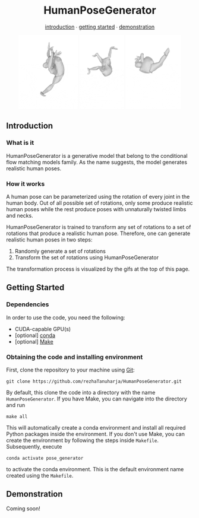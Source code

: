<div id="header" align="center">
    <h1>HumanPoseGenerator</h1>
    <!-- <p>Generate realistic human poses using manifold-aware conditional flow matching.</p> -->
    <p>
        <a href="#introduction">introduction</a>
        ∙
        <a href="#installation">getting started</a>
        ∙
        <a href="#demo">demonstration</a>
    </p>
    <img src="assets/prior_1.gif" height="200" width="160" alt="Description of image">
    <img src="assets/prior_2.gif" height="200" width="120" alt="Description of image">
    <img src="assets/prior_3.gif" height="200" width="150" alt="Description of image">
</div>
<div id="introduction" align="left">
    <h2>Introduction</h2>
    <h3>What is it</h3>
    <p>
        HumanPoseGenerator is a generative model that belong to the conditional flow matching models family.
        As the name suggests, the model generates realistic human poses.
    </p>
    <h3>How it works</h3>
    <p>
        A human pose can be parameterized using the rotation of every joint in the human body.
        Out of all possible set of rotations, only some produce realistic human poses while the rest produce poses with unnaturally twisted limbs and necks.
    </p>
    <p>
        HumanPoseGenerator is trained to transform any set of rotations to a set of rotations that produce a realistic human pose.
        Therefore, one can generate realistic human poses in two steps:
    </p>
    <ol>
        <li>Randomly generate a set of rotations</li>
        <li>Transform the set of rotations using HumanPoseGenerator</li>
    </ol>
    <p>
        The transformation process is visualized by the gifs at the top of this page.
    </p>
</div>
<div id="installation" align="left">
    <h2>Getting Started</h2>
    <h3>Dependencies</h3>
    <p>
        In order to use the code, you need the following:
    </p>
    <ul>
        <li>CUDA-capable GPU(s)</li>
        <li>[optional] <a href="https://anaconda.org/anaconda/conda">conda</a></li>
        <li>[optional] <a href="https://www.gnu.org/software/make/">Make</a></li>
    </ul>
    <h3>Obtaining the code and installing environment</h3>
    <p>
        First, clone the repository to your machine using <a href="https://git-scm.com">Git</a>:
    </p>
    <pre><code class="language-bash"><!--
    -->git clone https://github.com/rezhaTanuharja/HumanPoseGenerator.git<!--
    --></code></pre>
    <p>
        By default, this clone the code into a directory with the name <code>HumanPoseGenerator</code>.
        If you have Make, you can navigate into the directory and run
    </p>
    <pre><code class="language-bash"><!--
    -->make all<!--
    --></code></pre>
    <p>
        This will automatically create a conda environment and install all required Python packages inside the environment.
        If you don't use Make, you can create the environment by following the steps inside <code>Makefile</code>.
        Subsequently, execute
    </p>
    <pre><code class="language-bash"><!--
    -->conda activate pose_generator<!--
    --></code></pre>
    <p>
        to activate the conda environment.
        This is the default environment name created using the <code>Makefile</code>.
    </p>
</div>
<div id="demo" align="left">
    <h2>Demonstration</h2>
    <p>
        Coming soon!
    </p>
</div>
